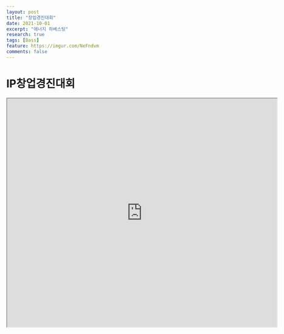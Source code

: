```yaml
---
layout: post
title: "창업경진대회"
date: 2021-10-01
excerpt: "에너지 하베스팅"
research: true
tags: [Bass]
feature: https://imgur.com/NeFndvm
comments: false
---
```


# IP창업경진대회
<iframe src="https://drive.google.com/file/d/16dIKTC0MddVBvNPKQ9eMRWMHFHTlwL8V/preview" width="710" height="600"></iframe>

